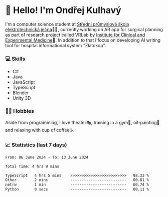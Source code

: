 # 👋 Hello! I'm Ondřej Kulhavý

I'm a computer science student at [Střední průmyslová škola elektrotechnická ječná](https://www.spsejecna.cz/)👨‍🎓, currently working on AR app for surgical planning as part of research project called VRLab by [Institute for Clinical and Experimental Medicine](https://www.ikem.cz/en/)🏥.
In addition to that I focus on developing AI writing tool for hospital informational system "Zlatokop".

### 💻 Skills
- C#
- Java
- JavaScript
- TypeScript
- Blender
- Unity 3D

### 🏋️‍♂️ Hobbies

Aside from programming, I love theater🎭, training in a gym💪, oil-painting🎨 and relaxing with cup of coffee☕.
### 📈 Statistics (last 7 days)
<!--START_SECTION:waka-->

```txt
From: 06 June 2024 - To: 13 June 2024

Total Time: 4 hrs 9 mins

TypeScript   4 hrs 5 mins    >>>>>>>>>>>>>>>>>>>>>>>>>   98.33 %
Other        2 mins          -------------------------   00.81 %
netrw        1 min           -------------------------   00.74 %
Python       0 secs          -------------------------   00.11 %
```

<!--END_SECTION:waka-->



